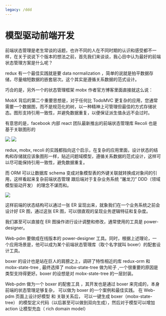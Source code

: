 ```yaml
---
legacy: /ddd
---
```


# 模型驱动前端开发

前端状态管理是老生常谈的话题，也许不同的人在不同时期的认识和感受都不一样，在关于说说下个版本的想法之前，首先我们来谈谈，我心目中认为最好的前端状态管理方案是什么呢？

redux 有一个最佳实践就是要 data normalization ，简单的说就是拍平数据存储，尽量缩短数据的嵌套层次。这个其实是遵循关系数据的范式设计。

巧合的是，另外一个的状态管理框架 mobx 作者官方博客里面直接就这么说：

MobX 背后的第二个重要思想是，对于任何比 TodoMVC 更复杂的应用，您通常需要一个数据图，而不是规范化的树，以一种精神上可管理但最佳的方式存储状态。图形支持引用一致性，并避免数据重复，以便保证派生值永远不会过时。

有意思的是，facebook 内部 react 团队最新推出的前端状态管理库 Recoli 也是基于关联图形的

  <img src='https://pic1.zhimg.com/80/v2-acc79877c4337e90c1d107c7ffbddeb9_1440w.jpg' /> 
  
  <img  src="https://pic3.zhimg.com/80/v2-821e9e52949a3004b5eab05f855deefb_1440w.jpg" />

redux, mobx, recoli 的实践都指向这个启示，在复杂的应用里面，设计状态的结构和存储就应该象图形一样，贴近问题域模型，遵循关系数据的范式设计，这样可以尽可能保持引用一致性，避免数据重复。

而 ORM 可以让数据库 schema 变成对象模型表的外键关联就转换成对象间的引用，这样看起来复杂前端状态管理 跟后端对于复杂业务系统 “屠龙刀” DDD（领域模型驱动开发） 的理念不谋而和。

   <img src="https://pic1.zhimg.com/80/v2-a6c752edeb8ce3f65c0e059650f57daa_1440w.jpg"  />

这样前端的状态结构可以通过一张 ER 呈现出来，就象我们在一个业务系统之前会设计好 ER 图，通过这张 ER 图，可以很直观的呈现业务逻辑特征和复杂度。

我们甚至可以直接在 ER 图操作进行设计调整和修改，通常使用的工具是 power-designer。

Web-pdm 要做成在线版本的 power-designer 工具。同时，根据上述理论，一个应用场景是，他可以成为某个前端状态管理库（取个名字就叫 boxer）的配套设计工具。

boxer 的设计也是站在巨人的肩膀之上，调研了特性相近的库 redux-orm 和 mobx-state-tree , 最终选择了 mobx-state-tree 做为轮子 ,一个很重要的原因是类型支持得更好。boxer 的设想是对 mobx-state-tree 的一层封装。

Web-pdm 做为一个 boxer 的配套工具 ，其开发也是通过 boxer 来完成的，本身前端的状态管理足够复杂， 可以做为 boxer 的一个案例和最佳实践。
在 Web-pdm 页面上设计好模型 和 关联关系后， 可以一键生成 boxer（mobx-state-tree） 的模型定义代码（以后甚至可以做到双向生成），然后对于模型可以增加 action 让模型充血（ rich domain model）
